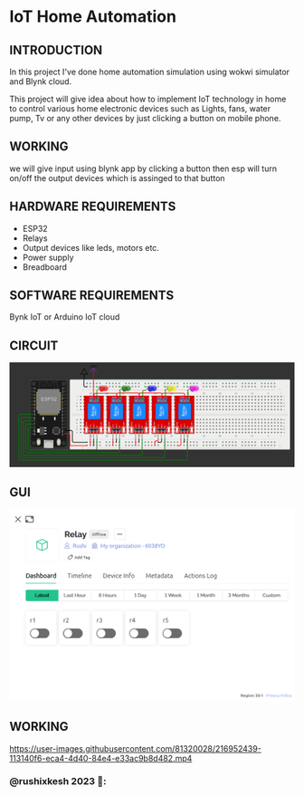 # IoT Home Automation

## INTRODUCTION

In this project I've done home automation simulation using wokwi simulator and Blynk cloud. 

This project will give idea about how to implement IoT technology in home to control various home electronic devices such as Lights, fans, water pump, Tv or any other devices by just clicking a button on mobile phone.

## WORKING

we will give input using blynk app by clicking a button then esp will turn on/off the output devices which is assinged to that button

## HARDWARE REQUIREMENTS

- ESP32
- Relays
- Output devices like leds, motors etc.
- Power supply
- Breadboard

## SOFTWARE REQUIREMENTS

 Bynk IoT or Arduino IoT cloud

## CIRCUIT
![/Home Automation/src/circuit.png](https://github.com/rushixkesh/GPN_projects/blob/main/Home%20Automation/assets/circuit.png)

## GUI
![/Home Automation/src/blynk.png](https://github.com/rushixkesh/GPN_projects/blob/main/Home%20Automation/assets/blynk.png)

## WORKING

https://user-images.githubusercontent.com/81320028/216952439-113140f6-eca4-4d40-84e4-e33ac9b8d482.mp4


 ### @rushixkesh 2023 👾:

